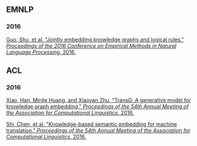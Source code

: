 ## EMNLP
### 2016
[Guo, Shu, et al. "Jointly embedding knowledge graphs and logical rules." *Proceedings of the 2016 Conference on Empirical Methods in Natural Language Processing.* 2016.](https://github.com/Lintianqianjin/Papers-of-Integrating-KG-into-NLP/tree/master/EMNLP/2016/relevant/Jointly%20Embedding%20Knowledge%20Graphs%20and%20Logical%20Rules)  

## ACL
### 2016
[Xiao, Han, Minlie Huang, and Xiaoyan Zhu. "TransG: A generative model for knowledge graph embedding." *Proceedings of the 54th Annual Meeting of the Association for Computational Linguistics.* 2016.](https://github.com/Lintianqianjin/Papers-of-Integrating-KG-into-NLP/tree/master/ACL/2016/relevant/TransG%20%20A%20Generative%20Model%20for%20Knowledge%20Graph%20Embedding)  
  
[Shi, Chen, et al. "Knowledge-based semantic embedding for machine translation." *Proceedings of the 54th Annual Meeting of the Association for Computational Linguistics.* 2016.](https://github.com/Lintianqianjin/Papers-of-Integrating-KG-into-NLP/tree/master/ACL/2016/relevant/Knowledge-Based%20Semantic%20Embedding%20for%20Machine%20Translation)  

